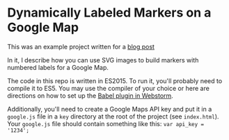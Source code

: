 # Dynamically Labeled Markers on a Google Map

This was an example project written for a 
[blog post](http://mcculloughwebservices.com/2015/09/26/dynamically-labeled-markers-on-a-google-map/)

In it, I describe how you can use SVG images to build markers with numbered labels for a Google Map.

The code in this repo is written in ES2015.  To run it, you'll probably need to compile it to ES5.  You may use the
compiler of your choice or here are directions
on how to set up the [Babel plugin in Webstorm](http://mcculloughwebservices.com/2015/06/14/webstorm-babel-plugin/).

Additionally, you'll need to create a Google Maps API key and put it in a `google.js` file in a `key` directory at the
root of the project (see `index.html`).  Your `google.js` file should contain something like this:
`var api_key = '1234';`